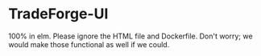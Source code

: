 # TradeForge-UI


100% in elm. Please ignore the HTML file and Dockerfile. Don't worry; we would make those functional as well if we could.
